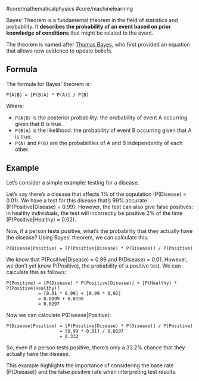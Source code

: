 #core/mathematicalphysics #core/machinelearning

Bayes’ Theorem is a fundamental theorem in the field of statistics and probability. It **describes the probability of an event based on prior knowledge of conditions** that might be related to the event.

The theorem is named after [Thomas Bayes](https://en.wikipedia.org/wiki/Thomas_Bayes), who first provided an equation that allows new evidence to update beliefs.

## Formula

The formula for Bayes’ theorem is:

```
P(A|B) = [P(B|A) * P(A)] / P(B)
```

Where:
- `P(A|B)` is the posterior probability: the probability of event A occurring given that B is true.
- `P(B|A)` is the likelihood: the probability of event B occurring given that A is true.
- `P(A)` and `P(B)` are the probabilities of A and B independently of each other.

## Example

Let’s consider a simple example: testing for a disease.

Let’s say there’s a disease that affects 1% of the population (P(Disease) = 0.01). We have a test for this disease that’s 99% accurate (P(Positive|Disease) = 0.99). However, the test can also give false positives: in healthy individuals, the test will incorrectly be positive 2% of the time (P(Positive|Healthy) = 0.02).

Now, if a person tests positive, what’s the probability that they actually have the disease? Using Bayes’ theorem, we can calculate this.

```
P(Disease|Positive) = [P(Positive|Disease) * P(Disease)] / P(Positive)
```

We know that P(Positive|Disease) = 0.99 and P(Disease) = 0.01. However, we don’t yet know P(Positive), the probability of a positive test. We can calculate this as follows:

```
P(Positive) = [P(Disease) * P(Positive|Disease)] + [P(Healthy) * P(Positive|Healthy)]
            = [0.01 * 0.99] + [0.99 * 0.02] 
            = 0.0099 + 0.0198 
            = 0.0297
```

Now we can calculate P(Disease|Positive):

```
P(Disease|Positive) = [P(Positive|Disease) * P(Disease)] / P(Positive)
                    = [0.99 * 0.01] / 0.0297 
                    = 0.332
```

So, even if a person tests positive, there’s only a 33.2% chance that they actually have the disease.

This example highlights the importance of considering the base rate (P(Disease)) and the false positive rate when interpreting test results.
